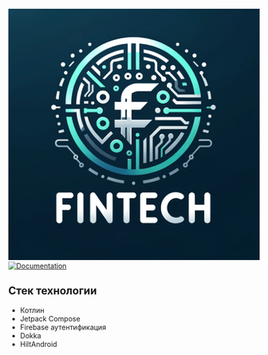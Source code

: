 ![](fintech_logo.png)
[![Documentation](https://img.shields.io/badge/Documentation-github-brightgreen.svg?style=for-the-badge)](https://marat1kh.github.io/MobileDevelopment/app/dokka/html/index.html)

## Стек технологии
- Котлин
- Jetpack Compose
- Firebase аутентификация
- Dokka
- HiltAndroid

